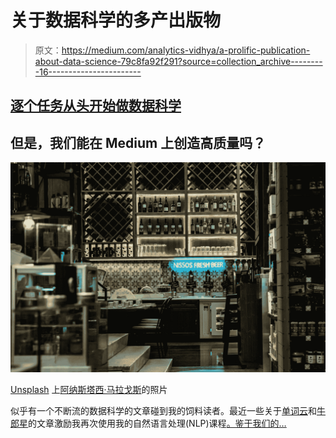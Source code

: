 # 关于数据科学的多产出版物

> 原文：<https://medium.com/analytics-vidhya/a-prolific-publication-about-data-science-79c8fa92f291?source=collection_archive---------16----------------------->

## [逐个任务从头开始做数据科学](https://towardsdatascience.com/tagged/dofromscratch)

## 但是，我们能在 Medium 上创造高质量吗？

![](img/4ab713db5a040f5dbfb930553ef60cb7.png)

[Unsplash](https://unsplash.com?utm_source=medium&utm_medium=referral) 上[阿纳斯塔西·马拉戈斯](https://unsplash.com/@visualsbyroyalz?utm_source=medium&utm_medium=referral)的照片

似乎有一个不断流的数据科学的文章碰到我的饲料读者。最近一些关于[单词云](https://towardsdatascience.com/how-to-make-word-clouds-in-python-that-dont-suck-86518cdcb61f)和[牛郎星](https://towardsdatascience.com/altair-statistical-visualization-library-for-python-cfb63847c0c0)的文章激励我再次使用我的自然语言处理(NLP)课程[。鉴于我们的…](https://github.com/CognitiveDave/CountingTraffic/blob/main/nlp.py)